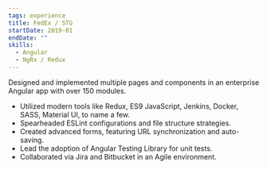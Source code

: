 ```yaml
---
tags: experience
title: FedEx / STG
startDate: 2019-01
endDate: ""
skills:
  - Angular
  - NgRx / Redux
---
```


Designed and implemented multiple pages and components in an enterprise Angular app with over 150 modules.

- Utilized modern tools like Redux, ES9 JavaScript, Jenkins, Docker, SASS, Material UI, to name a few.
- Spearheaded ESLint configurations and file structure strategies.
- Created advanced forms, featuring URL synchronization and auto-saving.
- Lead the adoption of Angular Testing Library for unit tests.
- Collaborated via Jira and Bitbucket in an Agile environment.
